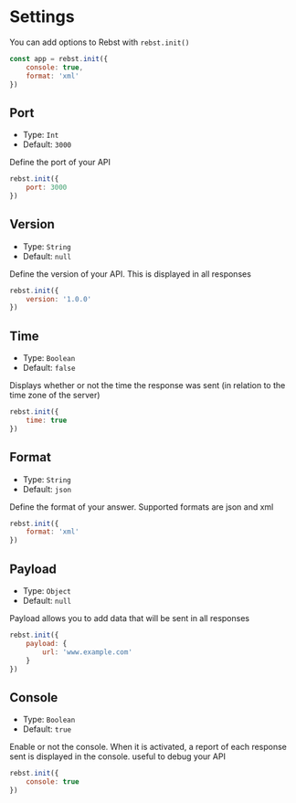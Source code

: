 # Settings
You can add options to Rebst with `rebst.init()`

```javascript
const app = rebst.init({
    console: true,
    format: 'xml'
})
```

## Port

- Type: `Int`
- Default: `3000`

Define the port of your API

```javascript
rebst.init({
    port: 3000
})
```

## Version

- Type: `String`
- Default: `null`

Define the version of your API. This is displayed in all responses

```javascript
rebst.init({
    version: '1.0.0'
})
```

## Time

- Type: `Boolean`
- Default: `false`

Displays whether or not the time the response was sent (in relation to the time zone of the server)

```javascript
rebst.init({
    time: true
})
```

## Format

- Type: `String`
- Default: `json`

Define the format of your answer. Supported formats are json and xml

```javascript
rebst.init({
    format: 'xml'
})
```

## Payload

- Type: `Object`
- Default: `null`

Payload allows you to add data that will be sent in all responses

```javascript
rebst.init({
    payload: {
        url: 'www.example.com'
    }
})
```

## Console

- Type: `Boolean`
- Default: `true`

Enable or not the console. When it is activated, a report of each response sent is displayed in the console. useful to debug your API

```javascript
rebst.init({
    console: true
})
```